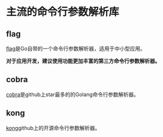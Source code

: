 # 主流的命令行参数解析库

## flag

[flag](https://golang.org/pkg/flag/)是Go自带的一个命令行参数解析器，适用于中小型应用。 

**对于应用开发，建议使用功能更加丰富的第三方命令行参数解析器。**
## cobra

[cobra](https://github.com/spf13/cobra)是github上star最多的的Golang命令行参数解析器。
## kong

[kong](https://github.com/alecthomas/kong)github上的开源命令行参数解析器。
